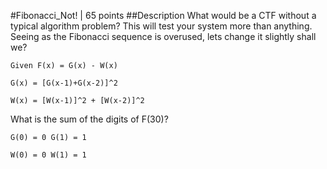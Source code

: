 #Fibonacci_Not! | 65 points
##Description
What would be a CTF without a typical algorithm problem? This will test your system more than anything. Seeing as the Fibonacci sequence is overused, lets change it slightly shall we?

```
Given F(x) = G(x) - W(x)

G(x) = [G(x-1)+G(x-2)]^2

W(x) = [W(x-1)]^2 + [W(x-2)]^2
```

What is the sum of the digits of F(30)?

```
G(0) = 0 G(1) = 1

W(0) = 0 W(1) = 1
```
